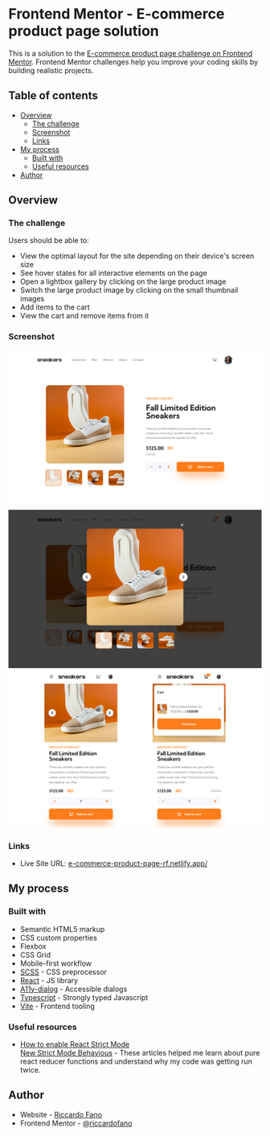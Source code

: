 # Frontend Mentor - E-commerce product page solution

This is a solution to the [E-commerce product page challenge on Frontend Mentor](https://www.frontendmentor.io/challenges/ecommerce-product-page-UPsZ9MJp6). Frontend Mentor challenges help you improve your coding skills by building realistic projects.

## Table of contents

- [Overview](#overview)
  - [The challenge](#the-challenge)
  - [Screenshot](#screenshot)
  - [Links](#links)
- [My process](#my-process)
  - [Built with](#built-with)
  - [Useful resources](#useful-resources)
- [Author](#author)

## Overview

### The challenge

Users should be able to:

- View the optimal layout for the site depending on their device's screen size
- See hover states for all interactive elements on the page
- Open a lightbox gallery by clicking on the large product image
- Switch the large product image by clicking on the small thumbnail images
- Add items to the cart
- View the cart and remove items from it

### Screenshot

![](./images/screenshot-desktop.png)
![](./images/screenshot-lightbox.png)
![](./images/screenshot-mobile.png)

### Links

<!-- - Solution URL: [Add solution URL here](https://your-solution-url.com) -->

- Live Site URL: [e-commerce-product-page-rf.netlify.app/](https://e-commerce-product-page-rf.netlify.app/)

## My process

### Built with

- Semantic HTML5 markup
- CSS custom properties
- Flexbox
- CSS Grid
- Mobile-first workflow
- [SCSS](https://sass-lang.com) - CSS preprocessor
- [React](https://reactjs.org/) - JS library
- [A11y-dialog](https://a11y-dialog.netlify.app/) - Accessible dialogs
- [Typescript](https://www.typescriptlang.org/) - Strongly typed Javascript
- [Vite](https://vitejs.dev) - Frontend tooling

### Useful resources

- [How to enable React Strict Mode](https://kentcdodds.com/blog/react-strict-mode)  
  [New Strict Mode Behavious](https://reactjs.org/blog/2022/03/29/react-v18.html#new-strict-mode-behaviors) - These articles helped me learn about pure react reducer functions and understand why my code was getting run twice.

## Author

- Website - [Riccardo Fano](https://www.riccardofano.com)
- Frontend Mentor - [@riccardofano](https://www.frontendmentor.io/profile/riccardofano)
